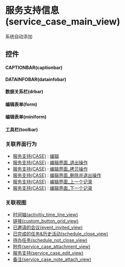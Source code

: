 # 服务支持信息(service_case_main_view)  <!-- {docsify-ignore-all} -->


系统自动添加



## 控件
#### CAPTIONBAR(captionbar)
#### DATAINFOBAR(datainfobar)
#### 数据关系栏(drbar)
#### 编辑表单(form)
#### 编辑表单(miniform)
#### 工具栏(toolbar)


### 关联界面行为
  * [服务支持(CASE)](module/crm/service_case) : [编辑](module/crm/service_case#界面行为)
  * [服务支持(CASE)](module/crm/service_case) : [编辑界面_退出操作](module/crm/service_case#界面行为)
  * [服务支持(CASE)](module/crm/service_case) : [编辑界面_拷贝操作](module/crm/service_case#界面行为)
  * [服务支持(CASE)](module/crm/service_case) : [编辑界面_删除并退出操作](module/crm/service_case#界面行为)
  * [服务支持(CASE)](module/crm/service_case) : [编辑界面_上一个记录](module/crm/service_case#界面行为)
  * [服务支持(CASE)](module/crm/service_case) : [编辑界面_下一个记录](module/crm/service_case#界面行为)

### 关联视图
  * [时间轴(activitiy_time_line_view)](app/view/activitiy_time_line_view)
  * [链接(custom_button_grid_view)](app/view/custom_button_grid_view)
  * [已邀请的会议(event_invited_view)](app/view/event_invited_view)
  * [已完成的任务&历史活动(schedule_close_view)](app/view/schedule_close_view)
  * [待办任务(schedule_not_close_view)](app/view/schedule_not_close_view)
  * [附件(service_case_attachment_view)](app/view/service_case_attachment_view)
  * [服务支持(service_case_edit_view)](app/view/service_case_edit_view)
  * [备注(service_case_note_attach_view)](app/view/service_case_note_attach_view)

<script>
 const { createApp } = Vue
  createApp({
    data() {
      return {

      }
    }
  }).use(ElementPlus).mount('#app')
</script>